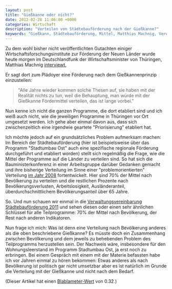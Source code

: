 ```yaml
---
layout: post
title: "Gießkanne oder nicht?"
date: 2012-02-28 11:06:00 +0000
categories: Wirtschaft
description: "Verteilen von Städtebauförderung nach der Gießkanne?"
keywords: "Gießkann, Städtebauförderung, Mittel, Matthias Machnig, Verwaltungsvereinbarung Städtebauförderung 2011"
---
```


Zu dem wohl bisher nicht veröffentlichten Gutachten einiger
Wirtschaftsforschungsinstitute zur Förderung der Neuen Länder wurde
heute morgen im Deutschlandfunk der Wirtschaftsminister von Thüringen,
Matthias Machnig
[interviewt.](http://www.dradio.de/dlf/sendungen/interview_dlf/1688517/)

Er sagt dort zum Plädoyer eine Förderung nach dem Gießkannenprinzip
einzustellen:

> "Alle Jahre wieder kommen solche Thesen auf, sie haben mit der
> Realität nichts zu tun, weil die Behauptung, man würde mit der
> Gießkanne Fördermittel verteilen, das ist lange vorbei."

Nun kenne ich nicht die ganzen Programme, die dort etabliert sind und
ich weiß auch nicht, wie die jeweiligen Programme in Thüringen vor Ort
umgesetzt werden. Ich gehe aber einmal davon aus, dass sich
zwischenzeitlich eine irgendwie geartete "Priorisierung" etabliert hat.

Ich möchte jedoch auf ein grundsätzliches Problem aufmerksam machen: Im
Bereich der Städtebauförderung (hier ist beispielsweise über das
Programm "Stadtumbau Ost" auch eine spezifische regionale Förderung
durchgeführt und etabliert worden) stellt sich regelmäßig die Frage, wie
die Mittel der Programme auf die Länder zu verteilen sind. So hat sich
die Bauministerkonferenz in einer Arbeitsgruppe darüber Gedanken gemacht
und ihre bisherige Verteilung im Sinne einer "problemorientierten"
Verteilung
[im Jahr 2008](http://www.bauministerkonferenz.de/IndexSearch.aspx?method=get&File=b8a84yy3y8b984808abb4yb8y9ya8ayyb9y884b94ya2a0a14949a4a1484b80b8y0ldc20mg52lp02ypzlmnx5wd0) 
fortentwickelt. Hier sind 70% der Mittel nach Bevölkerung zu verteilen
und die restlichen Prozente nach Bevölkerungsverlusten,
Arbeitslosigkeit, Ausländeranteil, überdurchschnittlichem
Bevölkerungsanteil über 65 Jahre.

So. Und nun schauen wir einmal in die
[Verwaltungsvereinbarung Städtebauförderung 2011](http://www.brd.nrw.de/planen_bauen/staedtebaufoerderung/pdf/Verwaltungsvereinbarung_StBauF_2011__Bund-L__nder_.pdf)
und sehen diesen oder einen sehr ähnlichen Schlüssel für alle
Teilprogramme: 70% der Mittel nach Bevölkerung, der Rest nach anderen
Indikatoren.

Nun frage ich mich: Was ist denn eine Verteilung nach Bevölkerung
anderes als die oben beschriebene Gießkanne? Es müsste doch ein
Zusammenhang zwischen Bevölkerung und dem jeweils zu behebenden Problem
des Teilprogramms herzustellen sein. Der Nachweis wäre, insbesondere für
den Wohnungsleerstand im Programm Stadtumbau Ost, ja erst noch zu
erbringen. Bei einem Gespräch mit einem mit der Materie befassten habe
ich vor Jahren einmal zu hören bekommen: Etwas anderes als nach
Bevölkerung ist politisch gar nicht umsetzbar aber es ist natürlich im
Grunde die Verteilung mit der Gießkanne und nicht nach dem Bedarf.

(Dieser Artikel hat einen [Blablameter-Wert](http://www.blablameter.de)
von 0.32.)


